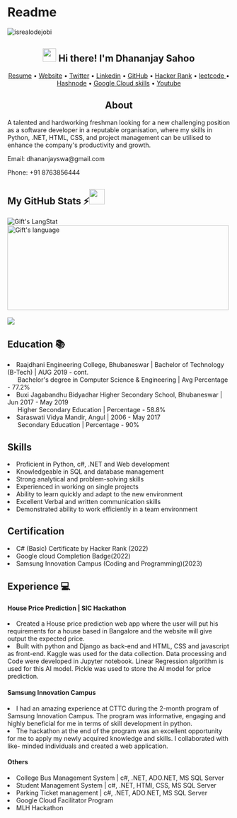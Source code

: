 # Readme
  
<!-- Profile Views -->
<p align="left"> <img src="https://komarev.com/ghpvc/?username=lanzkrish&label=Profile%20views&color=0e75b6&style=flat" alt="isrealodejobi" />
</p>
<!-- Heading -->
<h2 align="center"><img src = "https://raw.githubusercontent.com/MartinHeinz/MartinHeinz/master/wave.gif" width = 30px> Hi there! I'm Dhananjay Sahoo</h2>
 <!--Links-->

<p align="center">
  <a href="https://github.com/lanzkrish/lanzkrish.github.io/files/11095182/one.page.pdf">Resume</a> •
  <a href="https://www.giftegwuenu.dev">Website</a> •
  <a href="https://twitter.com/lanzkrish">Twitter</a> •
  <a href="https://www.linkedin.com/in/dhaswd/">Linkedin</a> •
	<a href="https://github.com/lanzkrish" target="_blank">GitHub</a> •
	<a href="https://www.hackerrank.com/Dhananjay_Sahoo" target="_blank">Hacker Rank</a> •
	<a href="https://leetcode.com/LanzKrish" target="_blank">leetcode </a> •
	<a href="https://lanzkrish.hashnode.dev/" target="_blank">Hashnode</a> •
  <a href="https://www.cloudskillsboost.google/public_profiles/4900bbbf-f3dc-412e-8ae5-bff0b045d19d" target="_blank">Google Cloud skills</a> •
	<a href="https://youtuybe.com/lanzkrish" target="_blank" >Youtube</a> 
</p>
<h2 align='center'>About</h2>
<div>
	<p>A talented and hardworking freshman looking for a new challenging position as a software developer in a reputable organisation, where my skills in Python, .NET, HTML, CSS, and project management can be utilised to enhance the company's productivity and growth.</p>
  <p>Email: dhananjayswa@gmail.com</p>
  <p>Phone: +91 8763856444</p>
  </div>
  
  
 ##  My GitHub Stats :zap:<img src = "https://i.pinimg.com/originals/65/c4/f4/65c4f452571be1261e9c623f7da488ac.gif" width = 35px> 
 
<div>
  <img align="center" src="https://github-readme-streak-stats.herokuapp.com/?user=lanzkrish" alt="Gift's LangStat" />
  <img align="center" src="https://github-readme-stats.vercel.app/api/top-langs?username=lanzkrish&langs_count=10&show_icons=true&locale=en&layout=compact&theme=light" alt="Gift's language" height="192px"  width="500px"/>
</div><br>
<div>
 
  <img align="center" src="https://github-readme-stats.anuraghazra1.vercel.app/api?username=lanzkrish&show_icons=true" />
</div>
<section>
		<h2>Education 📚</h2>
		<div class="col-lg-8 ms-auto">
<li>Raajdhani Engineering College, Bhubaneswar | Bachelor of Technology (B-Tech) | AUG 2019 - cont. <br>
&ensp;&thinsp;&ensp;&thinsp; Bachelor's degree in Computer Science & Engineering | Avg Percentage - 77.2%</li>
<li>Buxi Jagabandhu Bidyadhar Higher Secondary School, Bhubaneswar | Jun 2017 - May 2019<br>
&ensp;&thinsp;&ensp;&thinsp; Higher Secondary Education | Percentage - 58.8% </li>
<li>Saraswati Vidya Mandir, Angul | 2006 - May 2017 <br>
&ensp;&thinsp;&ensp;&thinsp; Secondary Education | Percentage - 90%</li>
    </div>
 </section>
  <section class="text-white bg-primary mb-0" id="skills">
        <div class="container">
            <h2 class="text-uppercase text-center text-white">Skills</h2>
                <div class="col-lg-8 ms-auto">
                    <li class="lead"> Proficient in Python, c#, .NET and Web development </li>
                    <li class="lead">    Knowledgeable in SQL and database management</li>
                    <li class="lead">   Strong analytical and problem-solving skills</li>
                        <li class="lead">   Experienced in working on single projects</li>
                            <li class="lead">   Ability to learn quickly and adapt to the new environment</li>
                                <li class="lead">   Excellent Verbal and written communication skills</li>
                                    <li class="lead">   Demonstrated ability to work efficiently in a team environment</li>
                </div>
          </div>
    </section>
<section>
<h2>Certification</h2>
<li>C# (Basic) Certificate by Hacker Rank (2022)
<li>Google cloud Completion Badge(2022)
<li>Samsung Innovation Campus (Coding and Programming)(2023)
</section>

<section>
  <h2>Experience 💻 </h2>
	  <h4>House Price Prediction | SIC Hackathon</h4>
	  <li>Created a House price prediction web app where the user will put his requirements for a house based in Bangalore and the website will give output         the expected price.
<li>Built with python and Django as back-end and HTML, CSS and javascript as front-end. Kaggle was used for the data collection. Data processing and Code         were developed in Jupyter notebook. Linear Regression algorithm is used for this AI model. Pickle was used to store the AI model for price                  prediction.
		 <h4>Samsung Innovation Campus</h4>
		  <li>I had an amazing experience at CTTC during the 2-month program of Samsung Innovation Campus. The program was informative, engaging and highly           beneficial for me in terms of skill development in python.<br>
<li>The hackathon at the end of the program was an excellent opportunity for me to apply my newly acquired knowledge and skills. I collaborated with like-        minded individuals and created a web application.
    <h4>Others</h4>
  <li>College Bus Management System | c#, .NET, ADO.NET, MS SQL Server
  <li>Student Management System | c#, .NET, HTMl, CSS, MS SQL Server
  <li>Parking Ticket management | c#, .NET, ADO.NET, MS SQL Server
  <li>Google Cloud Facilitator Program
  <li>MLH Hackathon

 </section>
